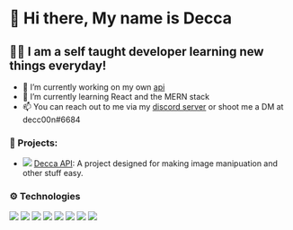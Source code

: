 # 👋 Hi there, My name is Decca

## 👨‍💻 I am a self taught developer learning new things everyday!

- 🔭 I’m currently working on my own [api](https://api.decc00n.tk)
- 🌱 I’m currently learning React and the MERN stack
- 📫 You can reach out to me via my [discord server](https://dsc.gg/decca) or shoot me a DM at decc00n#6684

### 🔧 Projects:

- ![](https://cdn.discordapp.com/avatars/827883804110618655/98530773c73885be3c412b10c548fcb5.webp?size=16) [Decca API](https://api.decc00n.tk): A project designed for making image manipuation and other stuff easy.

### ⚙️ Technologies

![](https://cdn.discordapp.com/emojis/452990087379025920.png?v=1) ![](https://cdn.discordapp.com/emojis/774810289610424342.png?v=1) ![](https://cdn.discordapp.com/emojis/452989399232282625.png?v=1) ![](https://cdn.discordapp.com/emojis/791512440021975062.png?v=1) ![](https://cdn.discordapp.com/emojis/773715536772988968.png?v=1) ![](https://cdn.discordapp.com/emojis/774839006474666005.png?v=1) ![](https://cdn.discordapp.com/emojis/720749203541852241.png?v=1) ![](https://cdn.discordapp.com/emojis/823219586337472552.png?v=1)
